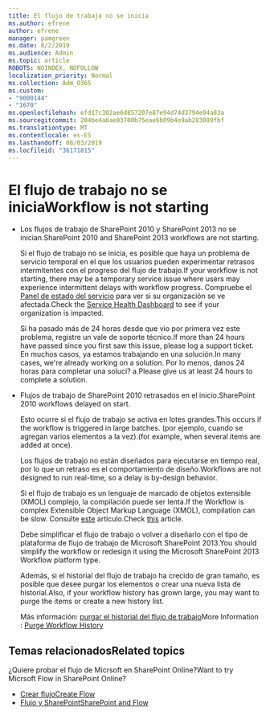 ```yaml
---
title: El flujo de trabajo no se inicia
ms.author: efrene
author: efrene
manager: pamgreen
ms.date: 8/2/2019
ms.audience: Admin
ms.topic: article
ROBOTS: NOINDEX, NOFOLLOW
localization_priority: Normal
ms.collection: Adm_O365
ms.custom:
- "9000144"
- "1670"
ms.openlocfilehash: efd17c302ae6d857207e87e94d74d3794e94a83a
ms.sourcegitcommit: 204be4a6ae03700b75eae6b09b4e9ab283089fbf
ms.translationtype: MT
ms.contentlocale: es-ES
ms.lasthandoff: 08/03/2019
ms.locfileid: "36171815"
---
```

# <a name="workflow-is-not-starting"></a><span data-ttu-id="64fca-102">El flujo de trabajo no se inicia</span><span class="sxs-lookup"><span data-stu-id="64fca-102">Workflow is not starting</span></span>

- <span data-ttu-id="64fca-103">Los flujos de trabajo de SharePoint 2010 y SharePoint 2013 no se inician.</span><span class="sxs-lookup"><span data-stu-id="64fca-103">SharePoint 2010 and SharePoint 2013 workflows are not starting.</span></span>

    <span data-ttu-id="64fca-104">Si el flujo de trabajo no se inicia, es posible que haya un problema de servicio temporal en el que los usuarios pueden experimentar retrasos intermitentes con el progreso del flujo de trabajo.</span><span class="sxs-lookup"><span data-stu-id="64fca-104">If your workflow is not starting, there may be a temporary service issue where users may experience intermittent delays with workflow progress.</span></span> <span data-ttu-id="64fca-105">Compruebe el [Panel de estado del servicio](https:/admin.microsoft.com/AdminPortal/Home#/servicehealth) para ver si su organización se ve afectada.</span><span class="sxs-lookup"><span data-stu-id="64fca-105">Check the [Service Health Dashboard](https:/admin.microsoft.com/AdminPortal/Home#/servicehealth) to see if your organization is impacted.</span></span>

    <span data-ttu-id="64fca-106">Si ha pasado más de 24 horas desde que vio por primera vez este problema, registre un vale de soporte técnico.</span><span class="sxs-lookup"><span data-stu-id="64fca-106">If more than 24 hours have passed since you first saw this issue, please log a support ticket.</span></span> <span data-ttu-id="64fca-107">En muchos casos, ya estamos trabajando en una solución.</span><span class="sxs-lookup"><span data-stu-id="64fca-107">In many cases, we're already working on a solution.</span></span> <span data-ttu-id="64fca-108">Por lo menos, danos 24 horas para completar una soluci? a.</span><span class="sxs-lookup"><span data-stu-id="64fca-108">Please give us at least 24 hours to complete a solution.</span></span>

- <span data-ttu-id="64fca-109">Flujos de trabajo de SharePoint 2010 retrasados en el inicio.</span><span class="sxs-lookup"><span data-stu-id="64fca-109">SharePoint 2010 workflows delayed on start.</span></span>

    <span data-ttu-id="64fca-110">Esto ocurre si el flujo de trabajo se activa en lotes grandes.</span><span class="sxs-lookup"><span data-stu-id="64fca-110">This occurs if the workflow is triggered in large batches.</span></span> <span data-ttu-id="64fca-111">(por ejemplo, cuando se agregan varios elementos a la vez).</span><span class="sxs-lookup"><span data-stu-id="64fca-111">(for example, when several items are added at once).</span></span>

    <span data-ttu-id="64fca-112">Los flujos de trabajo no están diseñados para ejecutarse en tiempo real, por lo que un retraso es el comportamiento de diseño.</span><span class="sxs-lookup"><span data-stu-id="64fca-112">Workflows are not designed to run real-time, so a delay is by-design behavior.</span></span>

    <span data-ttu-id="64fca-113">Si el flujo de trabajo es un lenguaje de marcado de objetos extensible (XMOL) complejo, la compilación puede ser lenta.</span><span class="sxs-lookup"><span data-stu-id="64fca-113">If the Workflow is complex Extensible Object Markup Language (XMOL), compilation can be slow.</span></span> <span data-ttu-id="64fca-114">Consulte [este](https://support.microsoft.com/en-us/kb/3043697) artículo.</span><span class="sxs-lookup"><span data-stu-id="64fca-114">Check [this](https://support.microsoft.com/en-us/kb/3043697) article.</span></span>

    <span data-ttu-id="64fca-115">Debe simplificar el flujo de trabajo o volver a diseñarlo con el tipo de plataforma de flujo de trabajo de Microsoft SharePoint 2013.</span><span class="sxs-lookup"><span data-stu-id="64fca-115">You should simplify the workflow or redesign it using the Microsoft SharePoint 2013 Workflow platform type.</span></span>

    <span data-ttu-id="64fca-116">Además, si el historial del flujo de trabajo ha crecido de gran tamaño, es posible que desee purgar los elementos o crear una nueva lista de historial.</span><span class="sxs-lookup"><span data-stu-id="64fca-116">Also, if your workflow history has grown large, you may want to purge the items or create a new history list.</span></span>

    <span data-ttu-id="64fca-117">Más información: [purgar el historial del flujo de trabajo](https://blogs.technet.microsoft.com/marj/2015/08/07/sharepoint-2010-workflows-best-practice-purge-workflow-history-list-items/)</span><span class="sxs-lookup"><span data-stu-id="64fca-117">More Information : [Purge Workflow History](https://blogs.technet.microsoft.com/marj/2015/08/07/sharepoint-2010-workflows-best-practice-purge-workflow-history-list-items/)</span></span>


## <a name="related-topics"></a><span data-ttu-id="64fca-118">Temas relacionados</span><span class="sxs-lookup"><span data-stu-id="64fca-118">Related topics</span></span>
<span data-ttu-id="64fca-119">¿Quiere probar el flujo de Micrsoft en SharePoint Online?</span><span class="sxs-lookup"><span data-stu-id="64fca-119">Want to try Micrsoft Flow in SharePoint Online?</span></span>
- [<span data-ttu-id="64fca-120">Crear flujo</span><span class="sxs-lookup"><span data-stu-id="64fca-120">Create Flow</span></span>](https://support.office.com/article/Create-a-flow-for-a-list-or-library-in-SharePoint-Online-or-OneDrive-for-Business-a9c3e03b-0654-46af-a254-20252e580d01) 
- [<span data-ttu-id="64fca-121">Flujo y SharePoint</span><span class="sxs-lookup"><span data-stu-id="64fca-121">SharePoint and Flow</span></span>](https://flow.microsoft.com/blog/sharepoint-and-flow/) 


